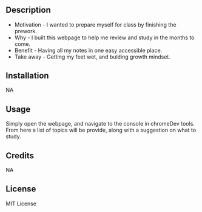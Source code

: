 # <Prework-Study-Guide>

## Description

- Motivation - I wanted to prepare myself for class by finishing the prework.
- Why - I built this webpage to help me review and study in the months to come.
- Benefit - Having all my notes in one easy accessible place.
- Take away - Getting my feet wet, and bulding growth mindset.

## Installation

NA

## Usage

Simply open the webpage, and navigate to the console in chromeDev tools. From here a list of topics will be provide, along with a suggestion on what to study.

## Credits

NA

## License

MIT License
